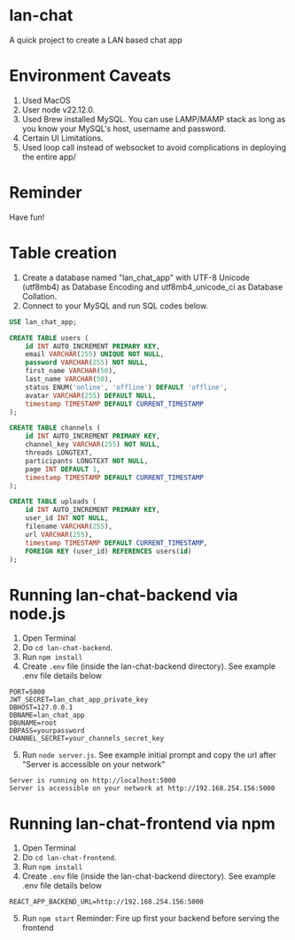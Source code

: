 # lan-chat
A quick project to create a LAN based chat app

# Environment Caveats
1. Used MacOS
2. User node v22.12.0.
3. Used Brew installed MySQL. You can use LAMP/MAMP stack as long as you know your MySQL's host, username and password.
4. Certain UI Limitations.
5. Used loop call instead of websocket to avoid complications in deploying the entire app/

# Reminder
Have fun!

# Table creation
1. Create a database named "lan_chat_app" with UTF-8 Unicode (utf8mb4) as Database Encoding and utf8mb4_unicode_ci as Database Collation.
2. Connect to your MySQL and run SQL codes below.
~~~~sql
USE lan_chat_app;

CREATE TABLE users (
    id INT AUTO_INCREMENT PRIMARY KEY,
    email VARCHAR(255) UNIQUE NOT NULL,
    password VARCHAR(255) NOT NULL,
    first_name VARCHAR(50),
    last_name VARCHAR(50),
    status ENUM('online', 'offline') DEFAULT 'offline',
    avatar VARCHAR(255) DEFAULT NULL,
    timestamp TIMESTAMP DEFAULT CURRENT_TIMESTAMP
);

CREATE TABLE channels (
    id INT AUTO_INCREMENT PRIMARY KEY,
    channel_key VARCHAR(255) NOT NULL,
    threads LONGTEXT,
    participants LONGTEXT NOT NULL,
    page INT DEFAULT 1,
    timestamp TIMESTAMP DEFAULT CURRENT_TIMESTAMP
);

CREATE TABLE uploads (
    id INT AUTO_INCREMENT PRIMARY KEY,
    user_id INT NOT NULL,
    filename VARCHAR(255),
    url VARCHAR(255),
    timestamp TIMESTAMP DEFAULT CURRENT_TIMESTAMP,
    FOREIGN KEY (user_id) REFERENCES users(id)
);
~~~~

# Running lan-chat-backend via node.js
1. Open Terminal
2. Do `cd lan-chat-backend`.
3. Run `npm install`
4. Create `.env` file (inside the lan-chat-backend directory). See example .env file details below
```
PORT=5000
JWT_SECRET=lan_chat_app_private_key
DBHOST=127.0.0.1
DBNAME=lan_chat_app
DBUNAME=root
DBPASS=yourpassword
CHANNEL_SECRET=your_channels_secret_key
```
5. Run `node server.js`. See example initial prompt and copy the url after "Server is accessible on your network"
```
Server is running on http://localhost:5000
Server is accessible on your network at http://192.168.254.156:5000
```

# Running lan-chat-frontend via npm
1. Open Terminal
2. Do `cd lan-chat-frontend`.
3. Run `npm install`
4. Create `.env` file (inside the lan-chat-backend directory). See example .env file details below
```
REACT_APP_BACKEND_URL=http://192.168.254.156:5000
```
5. Run `npm start`
Reminder: Fire up first your backend before serving the frontend
